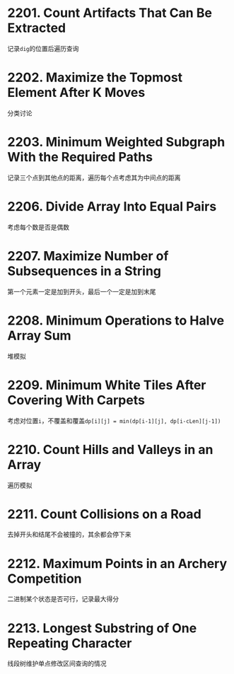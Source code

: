 # 2201. Count Artifacts That Can Be Extracted
记录`dig`的位置后遍历查询
# 2202. Maximize the Topmost Element After K Moves
分类讨论
# 2203. Minimum Weighted Subgraph With the Required Paths
记录三个点到其他点的距离，遍历每个点考虑其为中间点的距离
# 2206. Divide Array Into Equal Pairs
考虑每个数是否是偶数
# 2207. Maximize Number of Subsequences in a String
第一个元素一定是加到开头，最后一个一定是加到末尾
# 2208. Minimum Operations to Halve Array Sum
堆模拟
# 2209. Minimum White Tiles After Covering With Carpets
考虑对位置`i`，不覆盖和覆盖`dp[i][j] = min(dp[i-1][j], dp[i-cLen][j-1])`
# 2210. Count Hills and Valleys in an Array
遍历模拟
# 2211. Count Collisions on a Road
去掉开头和结尾不会被撞的，其余都会停下来
# 2212. Maximum Points in an Archery Competition
二进制某个状态是否可行，记录最大得分
# 2213. Longest Substring of One Repeating Character
线段树维护单点修改区间查询的情况